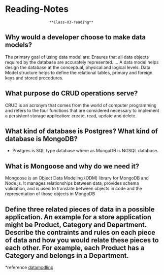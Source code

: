 # Reading-Notes

                        **Class-03-reading**
                        
## Why would a developer choose to make data models?
The primary goal of using data model are: Ensures that all data objects required by the database are accurately represented. ... A data model helps design the database at the conceptual, physical and logical levels. Data Model structure helps to define the relational tables, primary and foreign keys and stored procedures.

## What purpose do CRUD operations serve?
CRUD is an acronym that comes from the world of computer programming and refers to the four functions that are considered necessary to implement a persistent storage application: create, read, update and delete.

## What kind of database is Postgres? What kind of database is MongoDB?
* Postgres is SQL type database where as MongoDB is NOSQL database.
## What is Mongoose and why do we need it?
Mongoose is an Object Data Modeling (ODM) library for MongoDB and Node.js. It manages relationships between data, provides schema validation, and is used to translate between objects in code and the representation of those objects in MongoDB

## Define three related pieces of data in a possible application. An example for a store application might be Product, Category and Department. Describe the contraints and rules on each piece of data and how you would relate these pieces to each other. For example, each Product has a Category and belongs in a Department.


*reference
[datamodling](https://www.guru99.com/data-modelling-conceptual-logical.html)
